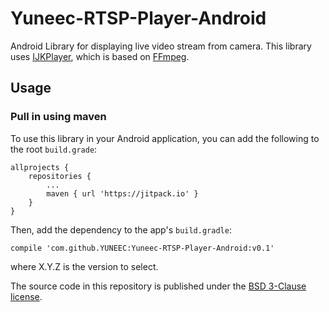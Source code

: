 # Yuneec-RTSP-Player-Android
Android Library for displaying live video stream from camera. This library uses [IJKPlayer](https://github.com/Bilibili/ijkplayer), which is based on [FFmpeg](http://ffmpeg.org/). 

## Usage

### Pull in using maven

To use this library in your Android application, you can add the following to the root `build.grade`:

```
allprojects {
    repositories {
        ...
        maven { url 'https://jitpack.io' }
    }
}
```

Then, add the dependency to the app's `build.gradle`:

```
compile 'com.github.YUNEEC:Yuneec-RTSP-Player-Android:v0.1'
```
where X.Y.Z is the version to select.

The source code in this repository is published under the [BSD 3-Clause license](LICENSE).
